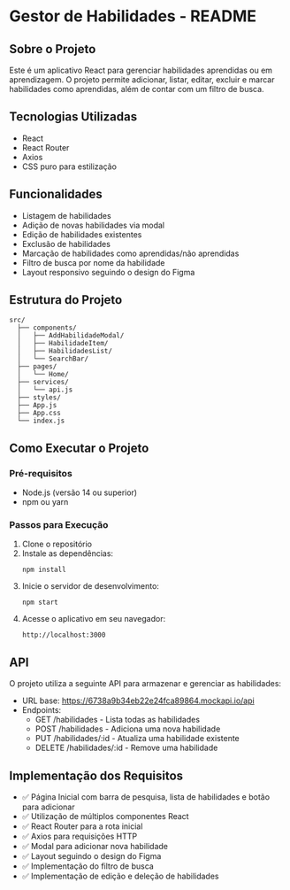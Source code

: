 # Gestor de Habilidades - README

## Sobre o Projeto
Este é um aplicativo React para gerenciar habilidades aprendidas ou em aprendizagem. O projeto permite adicionar, listar, editar, excluir e marcar habilidades como aprendidas, além de contar com um filtro de busca.

## Tecnologias Utilizadas
- React
- React Router
- Axios
- CSS puro para estilização

## Funcionalidades
- Listagem de habilidades
- Adição de novas habilidades via modal
- Edição de habilidades existentes
- Exclusão de habilidades
- Marcação de habilidades como aprendidas/não aprendidas
- Filtro de busca por nome da habilidade
- Layout responsivo seguindo o design do Figma

## Estrutura do Projeto
```
src/
  ├── components/
  │   ├── AddHabilidadeModal/
  │   ├── HabilidadeItem/
  │   ├── HabilidadesList/
  │   └── SearchBar/
  ├── pages/
  │   └── Home/
  ├── services/
  │   └── api.js
  ├── styles/
  ├── App.js
  ├── App.css
  └── index.js
```

## Como Executar o Projeto

### Pré-requisitos
- Node.js (versão 14 ou superior)
- npm ou yarn

### Passos para Execução
1. Clone o repositório
2. Instale as dependências:
   ```
   npm install
   ```
3. Inicie o servidor de desenvolvimento:
   ```
   npm start
   ```
4. Acesse o aplicativo em seu navegador:
   ```
   http://localhost:3000
   ```

## API
O projeto utiliza a seguinte API para armazenar e gerenciar as habilidades:
- URL base: https://6738a9b34eb22e24fca89864.mockapi.io/api
- Endpoints:
  - GET /habilidades - Lista todas as habilidades
  - POST /habilidades - Adiciona uma nova habilidade
  - PUT /habilidades/:id - Atualiza uma habilidade existente
  - DELETE /habilidades/:id - Remove uma habilidade

## Implementação dos Requisitos
- ✅ Página Inicial com barra de pesquisa, lista de habilidades e botão para adicionar
- ✅ Utilização de múltiplos componentes React
- ✅ React Router para a rota inicial
- ✅ Axios para requisições HTTP
- ✅ Modal para adicionar nova habilidade
- ✅ Layout seguindo o design do Figma
- ✅ Implementação do filtro de busca
- ✅ Implementação de edição e deleção de habilidades
